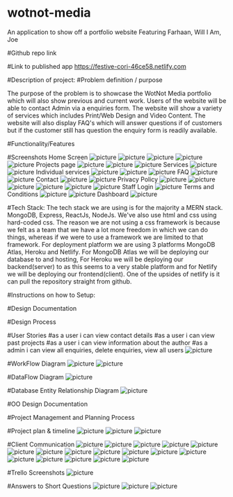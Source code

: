 # wotnot-media

An application to show off a portfolio website
Featuring Farhaan, Will I Am, Joe


#Github repo link


#Link to published app
https://festive-cori-46ce58.netlify.com

#Description of project:
#Problem definition / purpose

The purpose of the problem is to showcase the WotNot Media portfolio which will also show previous and current work. Users of the website will be able to contact Admin via a enquiries form. The website will show a variety of services which includes Print/Web Design and Video Content. The website will also display FAQ's which will answer questions if of customers but if the customer still has question the enquiry form is readily available.

#Functionality/Features


#Screenshots
Home Screen
![picture](/images/Home/1.png)
![picture](/images/Home/2.png)
![picture](/images/Home/3.png)
![picture](/images/Home/4.png)
![picture](/images/Home/5.png)
Projects page
![picture](/images/ProjectsPage/1.png)
![picture](/images/ProjectsPage/2.png)
![picture](/images/ProjectsPage/3.png)
Services
![picture](/images/Services/1.png)
![picture](/images/Services/2.png)
Individual services
![picture](/images/Services/IndividualServices/Print.png)
![picture](/images/Services/IndividualServices/Video.png)
![picture](/images/Services/IndividualServices/Web.png)
FAQ
![picture](/images/FAQ/1.png)
![picture](/images/FAQ/2.png)
Contact
![picture](/images/Contact/1.png)
![picture](/images/Contact/2.png)
Privacy Policy
![picture](/images/PrivacyPolicy/1.png)
![picture](/images/PrivacyPolicy/2.png)
![picture](/images/PrivacyPolicy/3.png)
![picture](/images/PrivacyPolicy/4.png)
![picture](/images/PrivacyPolicy/5.png)
![picture](/images/PrivacyPolicy/6.png)
Staff Login
![picture](/images/StaffLogin/1.png)
Terms and Conditions
![picture](/images/TermsandConditions/1.png)
![picture](/images/TermsandConditions/2.png)
Dashboard
![picture](/images/dashboard.png)

#Tech Stack:
The tech stack we are using is for the majority a MERN stack. MongoDB, Express, ReactJs, NodeJs. We've also use html and css using hard-coded css. The reason we are not using a css framework is because we felt as a team that we have a lot more freedom in which we can do things, whereas if we were to use a framework we are limited to that framework. For deployment platform we are using 3 platforms MongoDB Atlas, Heroku and Netlify. For MongoDB Atlas we will be deploying our database to and hosting, For Heroku we will be deploying our backend(server) to as this seems to a very stable platform and for Netlify we will be deploying our frontend(client). One of the upsides of netlify is it can pull the repository straight from github.



#Instructions on how to Setup:


#Design Documentation

#Design Process

#User Stories
#as a user i can view contact details
#as a user i can view past projects
#as a user i can view information about the author
#as a admin i can view all enquiries, delete enquiries, view all users
![picture](/images/userstories/userstories.png)

#WorkFlow Diagram
![picture](/images/workflow1.png)
![picture](/images/workflow2.png)

#DataFlow Diagram
![picture](/images/data-flow-chart.png)

#Database Entity Relationship Diagram
![picture](/images/erd-diagram.png)

#OO Design Documentation

#Project Management and Planning Process

#Project plan & timeline
![picture](/images/sprint1.png)
![picture](/images/sprint2.png)
![picture](/images/sprint3.png)

#Client Communication
![picture](/images/client/1.png)
![picture](/images/client/2.png)
![picture](/images/client/3.png)
![picture](/images/client/4.png)
![picture](/images/client/5.png)
![picture](/images/client/6.png)
![picture](/images/client/7.png)
![picture](/images/client/8.png)
![picture](/images/client/9.png)
![picture](/images/client/10.png)
![picture](/images/client/11.png)
![picture](/images/client/12.png)
![picture](/images/client/13.png)
![picture](/images/client/14.png)
![picture](/images/client/15.png)
![picture](/images/client/16.png)
![picture](/images/client/17.png)

#Trello Screenshots
![picture](/images/trello.png)

#Answers to Short Questions
![picture](/images/questions1.png)
![picture](/images/questions2.png)
![picture](/images/questions3.png)

